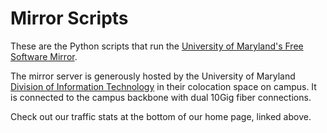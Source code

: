 # Mirror Scripts

These are the Python scripts that run the [University of Maryland's Free Software Mirror](https://mirror.umd.edu/).

The mirror server is generously hosted by the University of Maryland [Division of Information Technology](https://it.umd.edu/) in their colocation space on campus.
It is connected to the campus backbone with dual 10Gig fiber connections.

Check out our traffic stats at the bottom of our home page, linked above.
